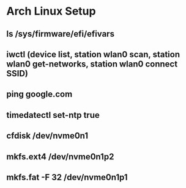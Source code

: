 # Arch Linux Setup

## ls /sys/firmware/efi/efivars
## iwctl (device list, station wlan0 scan, station wlan0 get-networks, station wlan0 connect SSID)
## ping google.com
## timedatectl set-ntp true
## cfdisk /dev/nvme0n1
## mkfs.ext4 /dev/nvme0n1p2
## mkfs.fat -F 32 /dev/nvme0n1p1
